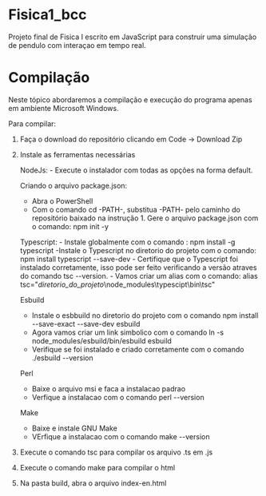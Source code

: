 # Fisica1_bcc

Projeto final de Fisica I escrito em JavaScript para construir uma simulação de pendulo com interaçao em tempo real.

# Compilação

Neste tópico abordaremos a compilação e execução do programa apenas em ambiente Microsoft Windows.

Para compilar:

  1. Faça o download do repositório clicando em Code -> Download Zip

  2. Instale as ferramentas necessárias

      NodeJs:
         - Execute o instalador com todas as opções na forma default.

      Criando o arquivo package.json:
       - Abra o PowerShell
       - Com o comando cd -PATH-, substitua -PATH- pelo caminho do repositório baixado na instrução 1. Gere o arquivo package.json com o comando: npm init -y

     Typescript:
         - Instale globalmente com o comando : npm install -g typescript
         -Instale o Typescript no diretorio do projeto com o comando: npm install typescript --save-dev
         - Certifique que o Typescript foi instalado corretamente, isso pode ser feito verificando a versão atraves do comando tsc --version.
         - Vamos criar um alias com o comando: alias tsc="*diretorio_do_projeto*\node_modules\typescipt\bin\tsc"

     Esbuild
        - Instale o esbbuild no diretorio do projeto com o comando npm install --save-exact --save-dev esbuild
        - Agora vamos criar um link simbolico com o comando ln -s node_modules/esbuild/bin/esbuild esbuild
        - Verifique se foi instalado e criado corretamente com o comando ./esbuild --version
    
     Perl
       - Baixe o arquivo msi e faca a instalacao padrao
       - Verfique a instalacao com o comando perl --version
    
     Make
       - Baixe e instale GNU Make
       - VErfique a instalacao com o comando make --version

  3. Execute o comando tsc para compilar os arquivo .ts em .js

  4. Execute o comando make para compilar o html

  5. Na pasta build, abra o arquivo index-en.html
     
     
         
